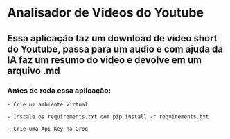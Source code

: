 # Analisador de Videos do Youtube

## Essa aplicação faz um download de video short do Youtube, passa para um audio e com ajuda da IA faz um resumo do video e devolve em um arquivo .md

### Antes de roda essa aplicação:
    - Crie um ambiente virtual 

    - Instale os requirements.txt com pip install -r requirements.txt
    
    - Crie uma Api Key na Groq


